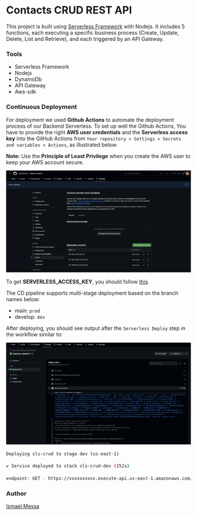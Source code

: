 # Contacts CRUD REST API

This project is built using [Serverless Framework](https://github.com/serverless) with Nodejs. It includes 5 functions, each executing a specific business process (Create, Update, Delete, List and Retrieve), and each triggered by an API Gateway.

### Tools

- Serverless Framework
- Nodejs
- DynamoDb
- API Gateway
- Aws-sdk


### Continuous Deployment

For deployment we used **Github Actions** to automate the deployment process of our Backend Serverless. To set up well the Github Actions, You have to provide the right **AWS user credentials** and the **Serverless access key** into the GitHub Actions from `Your repository > Settings > Secrets and variables > Actions`, as illustrated below:

**Note:** Use the **Principle of Least Privilege** when you create the AWS user to keep your AWS account secure.

![Github Secret variables](./images/secret-var.png)


To get **SERVERLESS_ACCESS_KEY**, you should follow [this](https://www.serverless.com/framework/docs/guides/cicd/running-in-your-own-cicd).

The CD pipeline supports multi-stage deployment based on the branch names below: 
  - main:  `prod`
  - develop: `dev` 

After deploying, you should see output after the `Serverless Deploy` step in the workflow similar to:

![Github Secret variables](./images/workflow-status.png)

```bash
Deploying sls-crud to stage dev (us-east-1)

✔ Service deployed to stack sls-crud-dev (152s)

endpoint: GET - https://xxxxxxxxxx.execute-api.us-east-1.amazonaws.com/
```

### Author

[Ismael Messa](https://messaismael.com)